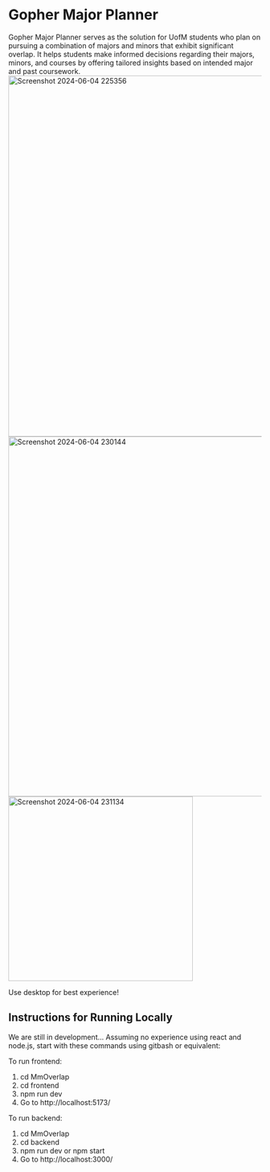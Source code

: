 # Gopher Major Planner
Gopher Major Planner serves as the solution for UofM students who plan on pursuing a combination of majors and minors that exhibit significant overlap. It helps students make informed decisions regarding their majors, minors, and courses by offering tailored insights based on intended major and past coursework.
<img width="718" alt="Screenshot 2024-06-04 225356" src="https://github.com/stevennTam/MmOverlap/assets/60487779/e5a82b3c-0c67-427e-918c-612dd1317a80">
<img width="716" alt="Screenshot 2024-06-04 230144" src="https://github.com/stevennTam/MmOverlap/assets/60487779/08b1b3a9-6489-4d3f-b232-aca4633ba380">
<img width="367" alt="Screenshot 2024-06-04 231134" src="https://github.com/stevennTam/MmOverlap/assets/60487779/b0a38a9d-2096-4cda-8f8d-fb934ef73e29">

Use desktop for best experience!
## Instructions for Running Locally
We are still in development...
Assuming no experience using react and node.js, start with these commands 
using gitbash or equivalent:

To run frontend:
1. cd MmOverlap
2. cd frontend
3. npm run dev
4. Go to http://localhost:5173/

To run backend:
1. cd MmOverlap
2. cd backend
3. npm run dev
or npm start
4. Go to http://localhost:3000/

